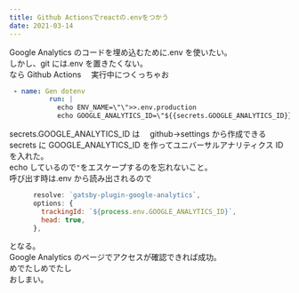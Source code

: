 ```yaml
---
title: Github Actionsでreactの.envをつかう
date: 2021-03-14
---
```


Google Analytics のコードを埋め込むために.env を使いたい。  
しかし、git には.env を置きたくない。  
なら Github Actions 　実行中につくっちゃお

```yaml
 - name: Gen dotenv
          run: |
            echo ENV_NAME=\"\">>.env.production
            echo GOOGLE_ANALYTICS_ID=\"${{secrets.GOOGLE_ANALYTICS_ID}}\">>.env.production
```

secrets.GOOGLE_ANALYTICS_ID は　 github->settings から作成できる secrets に GOOGLE_ANALYTICS_ID を作ってユニバーサルアナリティクス ID を入れた。  
echo しているので`"`をエスケープするのを忘れないこと。  
呼び出す時は.env から読み出されるので

```js
      resolve: `gatsby-plugin-google-analytics`,
      options: {
        trackingId: `${process.env.GOOGLE_ANALYTICS_ID}`,
        head: true,
      },
```

となる。  
Google Analytics のページでアクセスが確認できれば成功。  
めでたしめでたし  
おしまい。
